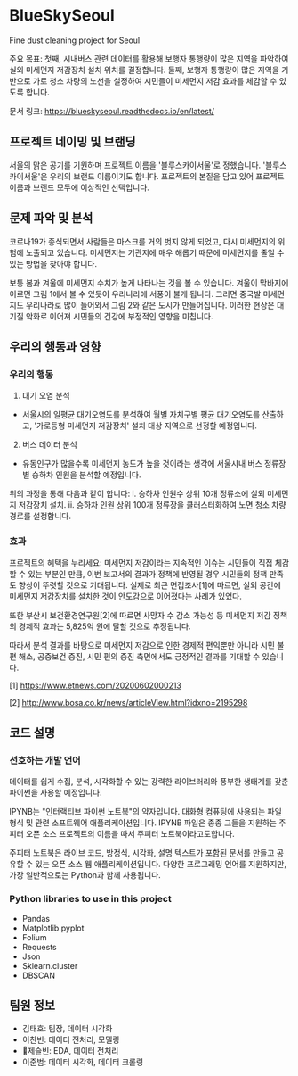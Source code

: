 # BlueSkySeoul

Fine dust cleaning project for Seoul

주요 목표: 첫째, 시내버스 관련 데이터를 활용해 보행자 통행량이 많은 지역을 파악하여 실외 미세먼지 저감장치 설치 위치를 결정합니다. 둘째, 보행자 통행량이 많은 지역을 기반으로 가로 청소 차량의 노선을 설정하여 시민들이 미세먼지 저감 효과를 체감할 수 있도록 합니다.

문서 링크: https://blueskyseoul.readthedocs.io/en/latest/




## 프로젝트 네이밍 및 브랜딩

서울의 맑은 공기를 기원하며 프로젝트 이름을 '블루스카이서울'로 정했습니다.
'블루스카이서울'은 우리의 브랜드 이름이기도 합니다. 프로젝트의 본질을 담고 있어 프로젝트 이름과 브랜드 모두에 이상적인 선택입니다.



## 문제 파악 및 분석

코로나19가 종식되면서 사람들은 마스크를 거의 벗지 않게 되었고, 다시 미세먼지의 위험에 노출되고 있습니다. 미세먼지는 기관지에 매우 해롭기 때문에 미세먼지를 줄일 수 있는 방법을 찾아야 합니다.

보통 봄과 겨울에 미세먼지 수치가 높게 나타나는 것을 볼 수 있습니다. 겨울이 막바지에 이르면 그림 1에서 볼 수 있듯이 우리나라에 서풍이 불게 됩니다. 그러면 중국발 미세먼지도 우리나라로 많이 들어와서 그림 2와 같은 도시가 만들어집니다. 이러한 현상은 대기질 악화로 이어져 시민들의 건강에 부정적인 영향을 미칩니다.



## 우리의 행동과 영향

### 우리의 행동
1. 대기 오염 분석
- 서울시의 일평균 대기오염도를 분석하여 월별 자치구별 평균 대기오염도를 산출하고, '가로등형 미세먼지 저감장치' 설치 대상 지역으로 선정할 예정입니다.

2. 버스 데이터 분석
- 유동인구가 많을수록 미세먼지 농도가 높을 것이라는 생각에 서울시내 버스 정류장별 승하차 인원을 분석할 예정입니다.

위의 과정을 통해 다음과 같이 합니다:
i. 승하차 인원수 상위 10개 정류소에 실외 미세먼지 저감장치 설치.
ii. 승하차 인원 상위 100개 정류장을 클러스터화하여 노면 청소 차량 경로를 설정합니다.

### 효과
프로젝트의 혜택을 누리세요: 미세먼지 저감이라는 지속적인 이슈는 시민들이 직접 체감할 수 있는 부분인 만큼, 이번 보고서의 결과가 정책에 반영될 경우 시민들의 정책 만족도 향상이 뚜렷할 것으로 기대됩니다. 실제로 최근 면접조사[1]에 따르면, 실외 공간에 미세먼지 저감장치를 설치한 것이 안도감으로 이어졌다는 사례가 있었다. 

또한 부산시 보건환경연구원[2]에 따르면 사망자 수 감소 가능성 등 미세먼지 저감 정책의 경제적 효과는 5,825억 원에 달할 것으로 추정됩니다. 

따라서 분석 결과를 바탕으로 미세먼지 저감으로 인한 경제적 편익뿐만 아니라 시민 불편 해소, 공중보건 증진, 시민 편의 증진 측면에서도 긍정적인 결과를 기대할 수 있습니다.

[1] https://www.etnews.com/20200602000213

[2] http://www.bosa.co.kr/news/articleView.html?idxno=2195298



## 코드 설명

### 선호하는 개발 언어
데이터를 쉽게 수집, 분석, 시각화할 수 있는 강력한 라이브러리와 풍부한 생태계를 갖춘 파이썬을 사용할 예정입니다.

IPYNB는 "인터랙티브 파이썬 노트북"의 약자입니다. 대화형 컴퓨팅에 사용되는 파일 형식 및 관련 소프트웨어 애플리케이션입니다. IPYNB 파일은 종종 그들을 지원하는 주피터 오픈 소스 프로젝트의 이름을 따서 주피터 노트북이라고도합니다.

주피터 노트북은 라이브 코드, 방정식, 시각화, 설명 텍스트가 포함된 문서를 만들고 공유할 수 있는 오픈 소스 웹 애플리케이션입니다. 다양한 프로그래밍 언어를 지원하지만, 가장 일반적으로는 Python과 함께 사용됩니다.


### Python libraries to use in this project

- Pandas
- Matplotlib.pyplot
- Folium
- Requests
- Json
- Sklearn.cluster
- DBSCAN


## 팀원 정보

- 김태호: 팀장, 데이터 시각화
- 이찬빈: 데이터 전처리, 모델링
- 제슬빈: EDA, 데이터 전처리
- 이준범: 데이터 시각화, 데이터 크롤링

